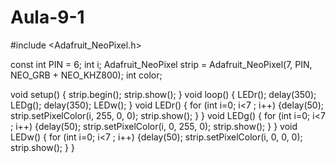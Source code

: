# Aula-9-1
#include <Adafruit_NeoPixel.h>

const int PIN = 6;
int i;
 Adafruit_NeoPixel strip = Adafruit_NeoPixel(7, PIN, NEO_GRB + NEO_KHZ800);
int color;

 void setup() 
 {
 strip.begin();
 strip.show();
 }
 void loop() 
 {
   LEDr();
   delay(350);
   LEDg();
   delay(350);
   LEDw();
 }
void LEDr()
{
  for (int i=0; i<7 ; i++)
  {delay(50);
  strip.setPixelColor(i, 255, 0, 0);
  strip.show();
  }
}
void LEDg()
{
  for (int i=0; i<7 ; i++)
  {delay(50);
  strip.setPixelColor(i, 0, 255, 0);
  strip.show();
  }
}
void LEDw()
{
  for (int i=0; i<7 ; i++)
  {delay(50);
  strip.setPixelColor(i, 0, 0, 0);
  strip.show();
  }
}
  
  
